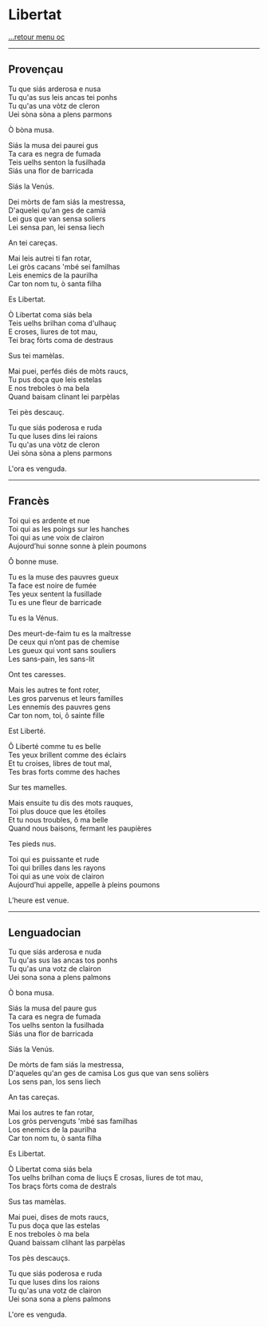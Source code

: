 # Libertat

[...retour menu oc](../menu_fiches.md)

---

## Provençau

Tu que siás arderosa e nusa  
Tu qu'as sus leis ancas tei ponhs  
Tu qu'as una vòtz de cleron  
Uei sòna sòna a plens parmons  

Ò bòna musa.  

Siás la musa dei paurei gus  
Ta cara es negra de fumada  
Teis uelhs senton la fusilhada  
Siás una flor de barricada  

Siás la Venús.  

Dei mòrts de fam siás la mestressa,  
D'aquelei qu'an ges de camiá  
Lei gus que van sensa soliers  
Lei sensa pan, lei sensa liech  

An tei careças.  

Mai leis autrei ti fan rotar,  
Lei gròs cacans 'mbé sei familhas  
Leis enemics de la paurilha  
Car ton nom tu, ò santa filha  

Es Libertat.  

Ò Libertat coma siás bela  
Teis uelhs brilhan coma d'ulhauç  
E croses, liures de tot mau,  
Tei braç fòrts coma de destraus  

Sus tei mamèlas.  

Mai puei, perfés diés de mòts raucs,  
Tu pus doça que leis estelas  
E nos treboles ò ma bela  
Quand baisam clinant lei parpèlas  

Tei pès descauç.  

Tu que siás poderosa e ruda  
Tu que luses dins lei raions  
Tu qu'as una vòtz de cleron  
Uei sòna sòna a plens parmons  

L'ora es venguda.  

---

## Francès

Toi qui es ardente et nue  
Toi qui as les poings sur les hanches  
Toi qui as une voix de clairon  
Aujourd’hui sonne sonne à plein poumons  

Ô bonne muse.  

Tu es la muse des pauvres gueux  
Ta face est noire de fumée  
Tes yeux sentent la fusillade  
Tu es une fleur de barricade  

Tu es la Vénus.  

Des meurt-de-faim tu es la maîtresse  
De ceux qui n’ont pas de chemise  
Les gueux qui vont sans souliers  
Les sans-pain, les sans-lit  

Ont tes caresses.  

Mais les autres te font roter,  
Les gros parvenus et leurs familles  
Les ennemis des pauvres gens  
Car ton nom, toi, ô sainte fille  

Est Liberté.  

Ô Liberté comme tu es belle  
Tes yeux brillent comme des éclairs  
Et tu croises, libres de tout mal,  
Tes bras forts comme des haches  

Sur tes mamelles.  

Mais ensuite tu dis des mots rauques,  
Toi plus douce que les étoiles  
Et tu nous troubles, ô ma belle  
Quand nous baisons, fermant les paupières  

Tes pieds nus.  

Toi qui es puissante et rude  
Toi qui brilles dans les rayons  
Toi qui as une voix de clairon  
Aujourd’hui appelle, appelle à pleins poumons  

L’heure est venue.  

---

## Lenguadocian

Tu que siás arderosa e nuda  
Tu qu'as sus las ancas tos ponhs  
Tu qu'as una votz de clairon  
Uei sona sona a plens palmons  

Ò bona musa.  

Siás la musa del paure gus  
Ta cara es negra de fumada  
Tos uelhs senton la fusilhada  
Siás una flor de barricada  

Siás la Venús.  

De mòrts de fam siás la mestressa,  
D'aqueles qu'an ges de camisa
Los gus que van sens solièrs  
Los sens pan, los sens liech  

An tas careças.  

Mai los autres te fan rotar,  
Los gròs pervenguts 'mbé sas familhas  
Los enemics de la paurilha  
Car ton nom tu, ò santa filha  

Es Libertat.  

Ò Libertat coma siás bela  
Tos uelhs brilhan coma de liuçs
E crosas, liures de tot mau,  
Tos braçs fòrts coma de destrals

Sus tas mamèlas.  

Mai puei, dises de mots raucs,  
Tu pus doça que las estelas  
E nos treboles ò ma bela  
Quand baissam clihant las parpèlas  

Tos pès descauçs.  

Tu que siás poderosa e ruda  
Tu que luses dins los raions  
Tu qu'as una votz de clairon  
Uei sona sona a plens palmons  

L'ore es venguda. 